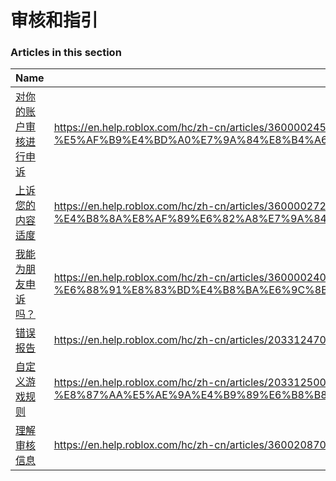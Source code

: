# 审核和指引  
### Articles in this section
Name|URL
-|-
[对你的账户审核进行申诉](./对你的账户审核进行申诉.html) |https://en.help.roblox.com/hc/zh-cn/articles/360000245263-%E5%AF%B9%E4%BD%A0%E7%9A%84%E8%B4%A6%E6%88%B7%E5%AE%A1%E6%A0%B8%E8%BF%9B%E8%A1%8C%E7%94%B3%E8%AF%89
[上诉您的内容适度](./上诉您的内容适度.html) |https://en.help.roblox.com/hc/zh-cn/articles/360000272703-%E4%B8%8A%E8%AF%89%E6%82%A8%E7%9A%84%E5%86%85%E5%AE%B9%E9%80%82%E5%BA%A6
[我能为朋友申诉吗？](./我能为朋友申诉吗？.html) |https://en.help.roblox.com/hc/zh-cn/articles/360000240183-%E6%88%91%E8%83%BD%E4%B8%BA%E6%9C%8B%E5%8F%8B%E7%94%B3%E8%AF%89%E5%90%97-
[错误报告](./错误报告.html) |https://en.help.roblox.com/hc/zh-cn/articles/203312470-%E9%94%99%E8%AF%AF%E6%8A%A5%E5%91%8A
[自定义游戏规则](./自定义游戏规则.html) |https://en.help.roblox.com/hc/zh-cn/articles/203312500-%E8%87%AA%E5%AE%9A%E4%B9%89%E6%B8%B8%E6%88%8F%E8%A7%84%E5%88%99
[理解审核信息](./理解审核信息.html) |https://en.help.roblox.com/hc/zh-cn/articles/360020870412-%E7%90%86%E8%A7%A3%E5%AE%A1%E6%A0%B8%E4%BF%A1%E6%81%AF